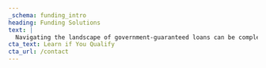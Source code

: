 ```yaml
---
_schema: funding_intro
heading: Funding Solutions
text: |
  Navigating the landscape of government-guaranteed loans can be complex. Spear Consultants simplifies this process, leveraging decades of experience to help you access favorable financing through programs like those offered by the U.S. Department of Agriculture (USDA) and the Small Business Administration (SBA). Our expertise lies in preparing robust Feasibility Reports and guiding you through every step of the application.
cta_text: Learn if You Qualify
cta_url: /contact
---
```

